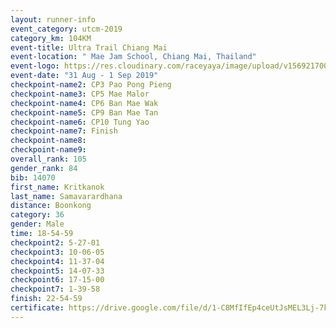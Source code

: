 ```yaml
---
layout: runner-info 
event_category: utcm-2019 
category_km: 104KM 
event-title: Ultra Trail Chiang Mai 
event-location: " Mae Jam School, Chiang Mai, Thailand" 
event-logo: https://res.cloudinary.com/raceyaya/image/upload/v1569217001/logo/ultra-trail-chiangmai_ay7efp.jpg 
event-date: "31 Aug - 1 Sep 2019" 
checkpoint-name2: CP3 Pao Pong Pieng 
checkpoint-name3: CP5 Mae Malor 
checkpoint-name4: CP6 Ban Mae Wak  
checkpoint-name5: CP9 Ban Mae Tan 
checkpoint-name6: CP10 Tung Yao 
checkpoint-name7: Finish 
checkpoint-name8: 
checkpoint-name9: 
overall_rank: 105
gender_rank: 84
bib: 14070
first_name: Kritkanok 
last_name: Samavarardhana
distance: Boonkong
category: 36
gender: Male
time: 18-54-59
checkpoint2: 5-27-01
checkpoint3: 10-06-05
checkpoint4: 11-37-04
checkpoint5: 14-07-33
checkpoint6: 17-15-00
checkpoint7: 1-39-58
finish: 22-54-59
certificate: https://drive.google.com/file/d/1-C8MfIfEp4ceUtJsMEL3Lj-7kLW2Svl9/view?usp=sharing
---
```

